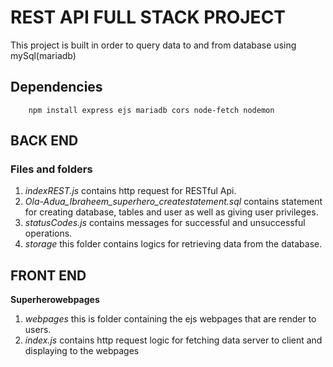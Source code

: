 # REST API FULL STACK PROJECT

This project is built in order to query data to and from database using mySql(mariadb)

## Dependencies
```shell
    npm install express ejs mariadb cors node-fetch nodemon
```

## BACK END

### Files and folders
1. *indexREST.js* contains http request for RESTful Api.
2. *Ola-Adua_Ibraheem_superhero_createstatement.sql* contains statement for creating database, tables and user as well as giving user privileges.
3. *statusCodes.js* contains messages for successful and unsuccessful operations.
4. *storage* this folder contains logics for retrieving data from the database.

## FRONT END
**Superherowebpages**
1. *webpages* this is folder containing the ejs webpages that are render to users.
2. *index.js* contains http request logic for fetching data server to client and displaying to the webpages 
